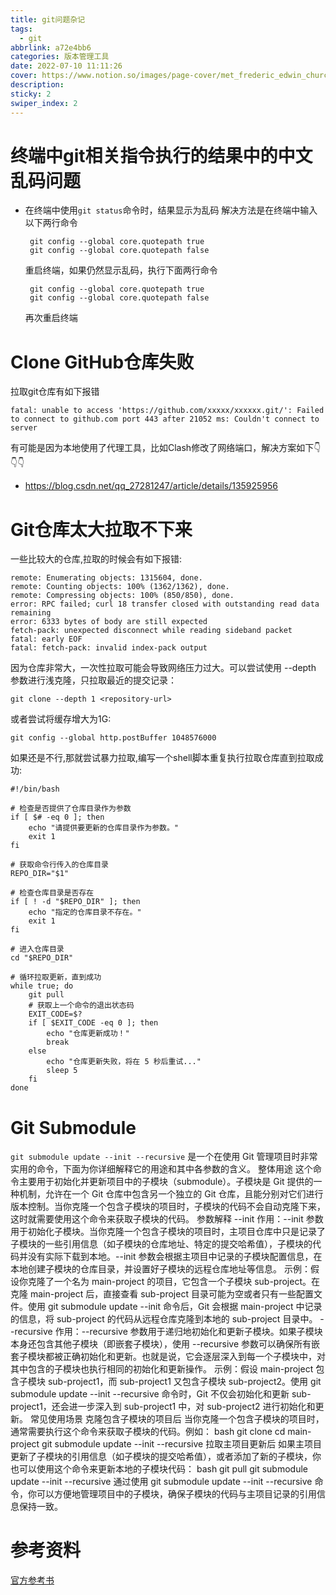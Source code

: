 ```yaml
---
title: git问题杂记
tags: 
  - git
abbrlink: a72e4bb6
categories: 版本管理工具
date: 2022-07-10 11:11:26
cover: https://www.notion.so/images/page-cover/met_frederic_edwin_church_1871.jpg
description: 
sticky: 2
swiper_index: 2
---
```


# 终端中git相关指令执行的结果中的中文乱码问题

- 在终端中使用`git status`命令时，结果显示为乱码
  解决方法是在终端中输入以下两行命令
  ```
   git config --global core.quotepath true
   git config --global core.quotepath false
  ```
  重启终端，如果仍然显示乱码，执行下面两行命令
  ```
   git config --global core.quotepath true
   git config --global core.quotepath false
  ```
  再次重启终端


# Clone GitHub仓库失败

拉取git仓库有如下报错
```
fatal: unable to access 'https://github.com/xxxxx/xxxxxx.git/': Failed to connect to github.com port 443 after 21052 ms: Couldn't connect to server
```

有可能是因为本地使用了代理工具，比如Clash修改了网络端口，解决方案如下👇👇👇
- https://blog.csdn.net/qq_27281247/article/details/135925956

# Git仓库太大拉取不下来

一些比较大的仓库,拉取的时候会有如下报错:
```shell
remote: Enumerating objects: 1315604, done.
remote: Counting objects: 100% (1362/1362), done.
remote: Compressing objects: 100% (850/850), done.
error: RPC failed; curl 18 transfer closed with outstanding read data remaining
error: 6333 bytes of body are still expected
fetch-pack: unexpected disconnect while reading sideband packet
fatal: early EOF
fatal: fetch-pack: invalid index-pack output
```

因为仓库非常大，一次性拉取可能会导致网络压力过大。可以尝试使用 --depth 参数进行浅克隆，只拉取最近的提交记录：
```shell
git clone --depth 1 <repository-url>
```
或者尝试将缓存增大为1G:
```
git config --global http.postBuffer 1048576000
```

如果还是不行,那就尝试暴力拉取,编写一个shell脚本重复执行拉取仓库直到拉取成功:
```shell
#!/bin/bash

# 检查是否提供了仓库目录作为参数
if [ $# -eq 0 ]; then
    echo "请提供要更新的仓库目录作为参数。"
    exit 1
fi

# 获取命令行传入的仓库目录
REPO_DIR="$1"

# 检查仓库目录是否存在
if [ ! -d "$REPO_DIR" ]; then
    echo "指定的仓库目录不存在。"
    exit 1
fi

# 进入仓库目录
cd "$REPO_DIR"

# 循环拉取更新，直到成功
while true; do
    git pull
    # 获取上一个命令的退出状态码
    EXIT_CODE=$?
    if [ $EXIT_CODE -eq 0 ]; then
        echo "仓库更新成功！"
        break
    else
        echo "仓库更新失败，将在 5 秒后重试..."
        sleep 5
    fi
done
```

# Git Submodule

`git submodule update --init --recursive` 是一个在使用 Git 管理项目时非常实用的命令，下面为你详细解释它的用途和其中各参数的含义。
整体用途
这个命令主要用于初始化并更新项目中的子模块（submodule）。子模块是 Git 提供的一种机制，允许在一个 Git 仓库中包含另一个独立的 Git 仓库，且能分别对它们进行版本控制。当你克隆一个包含子模块的项目时，子模块的代码不会自动克隆下来，这时就需要使用这个命令来获取子模块的代码。
参数解释
--init
作用：--init 参数用于初始化子模块。当你克隆一个包含子模块的项目时，主项目仓库中只是记录了子模块的一些引用信息（如子模块的仓库地址、特定的提交哈希值），子模块的代码并没有实际下载到本地。--init 参数会根据主项目中记录的子模块配置信息，在本地创建子模块的仓库目录，并设置好子模块的远程仓库地址等信息。
示例：假设你克隆了一个名为 main-project 的项目，它包含一个子模块 sub-project。在克隆 main-project 后，直接查看 sub-project 目录可能为空或者只有一些配置文件。使用 git submodule update --init 命令后，Git 会根据 main-project 中记录的信息，将 sub-project 的代码从远程仓库克隆到本地的 sub-project 目录中。
--recursive
作用：--recursive 参数用于递归地初始化和更新子模块。如果子模块本身还包含其他子模块（即嵌套子模块），使用 --recursive 参数可以确保所有嵌套子模块都被正确初始化和更新。也就是说，它会逐层深入到每一个子模块中，对其中包含的子模块也执行相同的初始化和更新操作。
示例：假设 main-project 包含子模块 sub-project1，而 sub-project1 又包含子模块 sub-project2。使用 git submodule update --init --recursive 命令时，Git 不仅会初始化和更新 sub-project1，还会进一步深入到 sub-project1 中，对 sub-project2 进行初始化和更新。
常见使用场景
克隆包含子模块的项目后
当你克隆一个包含子模块的项目时，通常需要执行这个命令来获取子模块的代码。例如：
bash
git clone <main-project-repo-url>
cd main-project
git submodule update --init --recursive
拉取主项目更新后
如果主项目更新了子模块的引用信息（如子模块的提交哈希值），或者添加了新的子模块，你也可以使用这个命令来更新本地的子模块代码：
bash
git pull
git submodule update --init --recursive
通过使用 git submodule update --init --recursive 命令，你可以方便地管理项目中的子模块，确保子模块的代码与主项目记录的引用信息保持一致。

# 参考资料

[官方参考书](https://git-scm.com/book/zh/v2)

